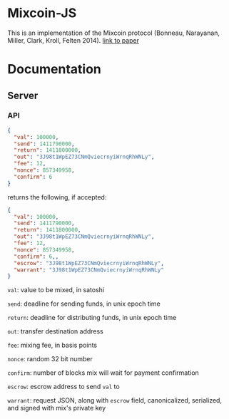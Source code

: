 # Mixcoin-JS

This is an implementation of the Mixcoin protocol (Bonneau, Narayanan, Miller, Clark, Kroll, Felten 2014). [link to paper](https://eprint.iacr.org/2014/077.pdf)

# Documentation

## Server

### API

```json
{
  "val": 100000,
  "send": 1411790000,
  "return": 1411800000,
  "out": "3J98t1WpEZ73CNmQviecrnyiWrnqRhWNLy",
  "fee": 12,
  "nonce": 857349958,
  "confirm": 6
}
```

returns the following, if accepted:

```json
{
  "val": 100000,
  "send": 1411790000,
  "return": 1411800000,
  "out": "3J98t1WpEZ73CNmQviecrnyiWrnqRhWNLy",
  "fee": 12,
  "nonce": 857349958,
  "confirm": 6,,
  "escrow": "3J98t1WpEZ73CNmQviecrnyiWrnqRhWNLy",
  "warrant": "3J98t1WpEZ73CNmQviecrnyiWrnqRhWNLy"
}
```


`val`: value to be mixed, in satoshi

`send`: deadline for sending funds, in unix epoch time

`return`: deadline for distributing funds, in unix epoch time

`out`: transfer destination address

`fee`: mixing fee, in basis points

`nonce`: random 32 bit number

`confirm`: number of blocks mix will wait for payment confirmation

`escrow`: escrow address to send `val` to

`warrant`: request JSON, along with `escrow` field, canonicalized, serialized, and signed with mix's private key
